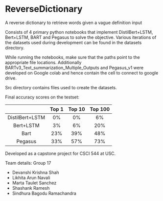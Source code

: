 # ReverseDictionary
A reverse dictionary to retrieve words given a vague definition input

Consists of 4 primary python notebooks that implement DistilBert+LSTM, Bert+LSTM, BART and Pegasus to solve the objective. Various iterations of the datasets used during development can be found in the datasets directory.

While running the notebooks, make sure that the paths point to the appropriate file locations. Additionally BARTv3_Text_summarization_Multiple_Outputs and Pegasus_v1 were developed on Google colab and hence contain the cell to connect to google drive.

Src directory contains files used to create the datasets.

Final accuracy scores on the testset:

|  | Top 1    | Top 10    | Top 100 |
| :---:   | :---: | :---: | :---: |
| DistilBert+LSTM | 0%   | 0%   | 6% |
| Bert+LSTM | 3%   | 6%   | 20% |
| Bart | 23%   | 39%   | 48% |
| Pegasus | 33%   | 57%   | 73% |

Developed as a capstone project for CSCI 544 at USC.

Team details:
Group 17
- Devanshi Krishna Shah 
- Likhita Arun Navali 
- Marta Taulet Sanchez
- Shashank Ramesh
- Sindhura Bagodu Ramachandra

